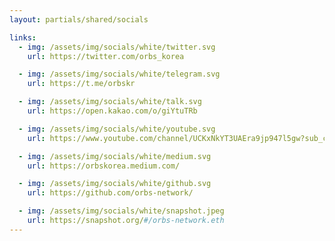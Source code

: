 ```yaml
---
layout: partials/shared/socials

links:
  - img: /assets/img/socials/white/twitter.svg
    url: https://twitter.com/orbs_korea

  - img: /assets/img/socials/white/telegram.svg
    url: https://t.me/orbskr

  - img: /assets/img/socials/white/talk.svg
    url: https://open.kakao.com/o/giYtuTRb

  - img: /assets/img/socials/white/youtube.svg
    url: https://www.youtube.com/channel/UCKxNkYT3UAEra9jp947l5gw?sub_confirmation=1

  - img: /assets/img/socials/white/medium.svg
    url: https://orbskorea.medium.com/

  - img: /assets/img/socials/white/github.svg
    url: https://github.com/orbs-network/

  - img: /assets/img/socials/white/snapshot.jpeg
    url: https://snapshot.org/#/orbs-network.eth
---
```

